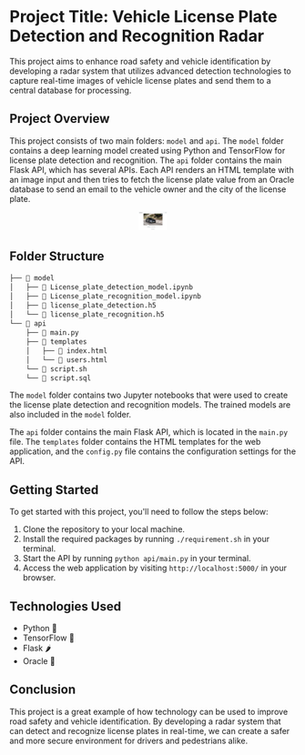 Project Title: Vehicle License Plate Detection and Recognition Radar
====================================================================

This project aims to enhance road safety and vehicle identification by developing a radar system that utilizes advanced detection technologies to capture real-time images of vehicle license plates and send them to a central database for processing.

Project Overview
----------------

This project consists of two main folders: `model` and `api`. The `model` folder contains a deep learning model created using Python and TensorFlow for license plate detection and recognition. The `api` folder contains the main Flask API, which has several APIs. Each API renders an HTML template with an image input and then tries to fetch the license plate value from an Oracle database to send an email to the vehicle owner and the city of the license plate.

<center><img title="index" alt="Index Page" src="./source/indexPage.PNG" width="50"></center>

Folder Structure
----------------

```
├── 📁 model
│   ├── 📝 License_plate_detection_model.ipynb
│   ├── 📝 License_plate_recognition_model.ipynb
│   ├── 📄 license_plate_detection.h5
│   └── 📄 license_plate_recognition.h5
└── 📁 api
    ├── 📝 main.py
    ├── 📁 templates
    │   ├── 📝 index.html
    │   └── 📝 users.html
    └── 📝 script.sh
    └── 📝 script.sql
 ```

The `model` folder contains two Jupyter notebooks that were used to create the license plate detection and recognition models. The trained models are also included in the `model` folder.

The `api` folder contains the main Flask API, which is located in the `main.py` file. The `templates` folder contains the HTML templates for the web application, and the `config.py` file contains the configuration settings for the API.

Getting Started
---------------

To get started with this project, you'll need to follow the steps below:

1.  Clone the repository to your local machine.
2.  Install the required packages by running `./requirement.sh` in your terminal.
3.  Start the API by running `python api/main.py` in your terminal.
4.  Access the web application by visiting `http://localhost:5000/` in your browser.

Technologies Used
-----------------

-   Python 🐍
-   TensorFlow 🧠
-   Flask 🌶️
-   Oracle 🔮

Conclusion
----------

This project is a great example of how technology can be used to improve road safety and vehicle identification. By developing a radar system that can detect and recognize license plates in real-time, we can create a safer and more secure environment for drivers and pedestrians alike.
